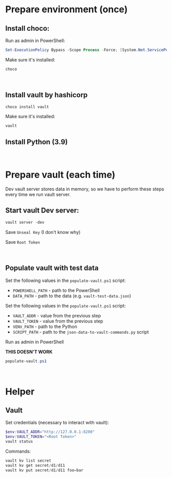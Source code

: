 # Prepare environment (once)

## Install choco:

Run as admin in PowerShell:

```powershell
Set-ExecutionPolicy Bypass -Scope Process -Force; [System.Net.ServicePointManager]::SecurityProtocol = [System.Net.ServicePointManager]::SecurityProtocol -bor 3072; iex ((New-Object System.Net.WebClient).DownloadString('https://community.chocolatey.org/install.ps1'))
```

Make sure it's installed:

```powershell
choco
```

&nbsp;

## Install vault by hashicorp

```powershell
choco install vault
```

Make sure it's installed:

```powershell
vault
```

## Install Python (3.9)

&nbsp;

# Prepare vault (each time)

Dev vault server stores data in memory, so we have to perform these steps every time we run vault server.

## Start vault Dev server:

```powershell
vault server -dev
```

Save `Unseal Key` (I don't know why)

Save `Root Token`

&nbsp;

## Populate vault with test data

Set the following values in the `populate-vault.ps1` script:

-   `POWERSHELL_PATH` - path to the PowerShell
-   `DATA_PATH` - path to the data (e.g. `vault-test-data.json`)

Set the following values in the `populate-vault.ps1` script:

-   `VAULT_ADDR` - value from the previous step
-   `VAULT_TOKEN` - value from the previous step
-   `VENV_PATH` - path to the Python
-   `SCRIPT_PATH` - path to the `json-data-to-vault-commands.py` script

Run as admin in PowerShell

**THIS DOESN'T WORK**
```powershell
populate-vault.ps1
```

&nbsp;

# Helper

## Vault

Set credentials (necessary to interact with vault):

```powershell
$env:VAULT_ADDR="http://127.0.0.1:8200"
$env:VAULT_TOKEN="<Root Token>"
vault status
```

Commands:

```powershell
vault kv list secret
vault kv get secret/d1/d11
vault kv put secret/d1/d11 foo=bar
```
